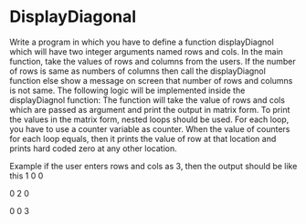 # DisplayDiagonal
Write a program in which you have to define a function displayDiagnol which will have two integer arguments named rows and cols. In the main function, take the values of rows and columns from the users. If the number of rows is same as numbers of columns then call the displayDiagnol function else show a message on screen that number of rows and columns is not same.
The following logic will be implemented inside the displayDiagnol function:
The function will take the value of rows and cols which are passed as argument and print the output in matrix form. To print the values in the matrix form, nested loops should be used.  For each loop, you have to use a counter variable as counter. When the value of counters for each loop equals, then it prints the value of row at that location and prints hard coded zero at any other location.

Example if the user enters rows and cols as 3, then the output should be like this
1 0 0

0 2 0

0 0 3
